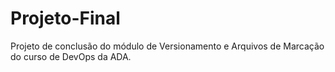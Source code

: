# Projeto-Final

Projeto de conclusão do módulo de Versionamento e Arquivos de Marcação do curso de DevOps da ADA.
